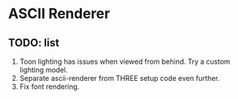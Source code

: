 # ASCII Renderer

## TODO: list

1. Toon lighting has issues when viewed from behind. Try a custom lighting model.
1. Separate ascii-renderer from THREE setup code even further.
1. Fix font rendering.
